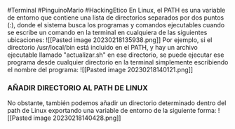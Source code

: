 #Terminal #PinguinoMario #HackingEtico 
En Linux, el PATH es una variable de entorno que contiene una lista de directorios separados por dos puntos (:), donde el sistema busca los programas y comandos ejecutables cuando se escribe un comando en la terminal en cualquiera de las siguientes ubicaciones:
![[Pasted image 20230218135938.png]]
Por ejemplo, si el directorio /usr/local/bin está incluido en el PATH, y hay un archivo ejecutable llamado "actualizar.sh" en ese directorio, se puede ejecutar ese programa desde cualquier directorio en la terminal simplemente escribiendo el nombre del programa:
![[Pasted image 20230218140121.png]]
### AÑADIR DIRECTORIO AL PATH DE LINUX
No obstante, también podemos añadir un directorio determinado dentro del path de Linux exportando una variable de entorno de la siguiente forma:
![[Pasted image 20230218140428.png]]

